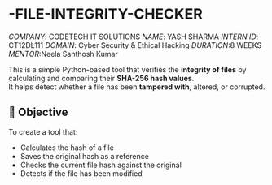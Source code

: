 # -FILE-INTEGRITY-CHECKER
*COMPANY*: CODETECH IT SOLUTIONS
*NAME*: YASH SHARMA
*INTERN ID*: CT12DL111
*DOMAIN*: Cyber Security & Ethical Hacking
*DURATION*:8 WEEKS
*MENTOR*:Neela Santhosh Kumar

This is a simple Python-based tool that verifies the **integrity of files** by calculating and comparing their **SHA-256 hash values**.  
It helps detect whether a file has been **tampered with**, altered, or corrupted.

## 🎯 Objective
To create a tool that:
- Calculates the hash of a file
- Saves the original hash as a reference
- Checks the current file hash against the original
- Detects if the file has been modified
